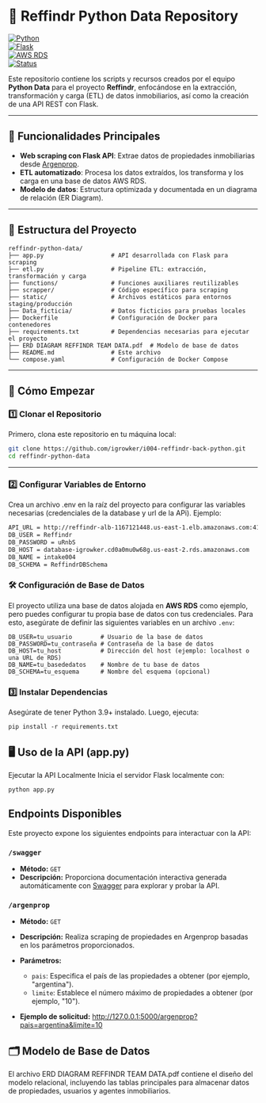 # 🏡 Reffindr Python Data Repository

[![Python](https://img.shields.io/badge/python-3.9+-blue.svg)](https://www.python.org/downloads/)  
[![Flask](https://img.shields.io/badge/Flask-v2.0.3-orange)](https://flask.palletsprojects.com/)  
[![AWS RDS](https://img.shields.io/badge/AWS-RDS-green)](https://aws.amazon.com/rds/)  
[![Status](https://img.shields.io/badge/status-active-success.svg)](https://github.com/tu_usuario/reffindr-python-data)

Este repositorio contiene los scripts y recursos creados por el equipo **Python Data** para el proyecto **Reffindr**, enfocándose en la extracción, transformación y carga (ETL) de datos inmobiliarios, así como la creación de una API REST con Flask.

---

## 🌟 Funcionalidades Principales

- **Web scraping con Flask API**: Extrae datos de propiedades inmobiliarias desde [Argenprop](https://www.argenprop.com/).
- **ETL automatizado**: Procesa los datos extraídos, los transforma y los carga en una base de datos AWS RDS.
- **Modelo de datos**: Estructura optimizada y documentada en un diagrama de relación (ER Diagram).

---

## 📂 Estructura del Proyecto

```plaintext
reffindr-python-data/
├── app.py                   # API desarrollada con Flask para scraping
├── etl.py                   # Pipeline ETL: extracción, transformación y carga
├── functions/               # Funciones auxiliares reutilizables
├── scrapper/                # Código específico para scraping
├── static/                  # Archivos estáticos para entornos staging/producción
├── Data_ficticia/           # Datos ficticios para pruebas locales
├── Dockerfile               # Configuración de Docker para contenedores
├── requirements.txt         # Dependencias necesarias para ejecutar el proyecto
├── ERD DIAGRAM REFFINDR TEAM DATA.pdf  # Modelo de base de datos
├── README.md                # Este archivo
└── compose.yaml             # Configuración de Docker Compose
```
---

## 🚀 Cómo Empezar

### 1️⃣ Clonar el Repositorio
Primero, clona este repositorio en tu máquina local:

```bash
git clone https://github.com/igrowker/i004-reffindr-back-python.git
cd reffindr-python-data
```
---

### 2️⃣ Configurar Variables de Entorno

Crea un archivo .env en la raíz del proyecto para configurar las variables necesarias (credenciales de la database y url de la APi). Ejemplo:

``` bash
API_URL = http://reffindr-alb-1167121448.us-east-1.elb.amazonaws.com:4155/argenprop
DB_USER = Reffindr
DB_PASSWORD = uRnbS
DB_HOST = database-igrowker.cd0a0mu0w68g.us-east-2.rds.amazonaws.com
DB_NAME = intake004
DB_SCHEMA = ReffindrDBSchema
```

### 🛠️ Configuración de Base de Datos

El proyecto utiliza una base de datos alojada en **AWS RDS** como ejemplo, pero puedes configurar tu propia base de datos con tus credenciales. Para esto, asegúrate de definir las siguientes variables en un archivo `.env`:

```plaintext
DB_USER=tu_usuario        # Usuario de la base de datos
DB_PASSWORD=tu_contraseña # Contraseña de la base de datos
DB_HOST=tu_host           # Dirección del host (ejemplo: localhost o una URL de RDS)
DB_NAME=tu_basededatos    # Nombre de tu base de datos
DB_SCHEMA=tu_esquema      # Nombre del esquema (opcional)
```

### 3️⃣ Instalar Dependencias
Asegúrate de tener Python 3.9+ instalado. Luego, ejecuta:

```plaintext
pip install -r requirements.txt
```

## 🖥️ Uso de la API (app.py)
Ejecutar la API Localmente
Inicia el servidor Flask localmente con:

```plaintext
python app.py
```

## Endpoints Disponibles

Este proyecto expone los siguientes endpoints para interactuar con la API:

### `/swagger`
- **Método:** `GET`
- **Descripción:** Proporciona documentación interactiva generada automáticamente con [Swagger](https://swagger.io/) para explorar y probar la API.

### `/argenprop`
- **Método:** `GET`
- **Descripción:** Realiza scraping de propiedades en Argenprop basadas en los parámetros proporcionados.
- **Parámetros:**
  - `pais`: Especifica el país de las propiedades a obtener (por ejemplo, "argentina").
  - `limite`: Establece el número máximo de propiedades a obtener (por ejemplo, "10").
  
- **Ejemplo de solicitud:**
http://127.0.0.1:5000/argenprop?pais=argentina&limite=10


## 🗂️ Modelo de Base de Datos
El archivo ERD DIAGRAM REFFINDR TEAM DATA.pdf contiene el diseño del modelo relacional, incluyendo las tablas principales para almacenar datos de propiedades, usuarios y agentes inmobiliarios.



